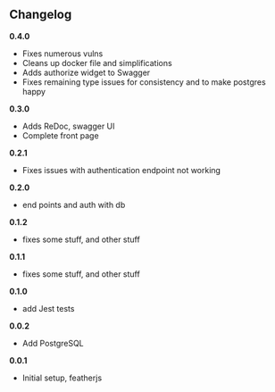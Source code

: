 ## Changelog

__0.4.0__

- Fixes numerous vulns
- Cleans up docker file and simplifications
- Adds authorize widget to Swagger
- Fixes remaining type issues for consistency and to make postgres happy

__0.3.0__

- Adds ReDoc, swagger UI
- Complete front page

__0.2.1__

- Fixes issues with authentication endpoint not working

__0.2.0__

- end points and auth with db

__0.1.2__

- fixes some stuff, and other stuff 


__0.1.1__

- fixes some stuff, and other stuff 

__0.1.0__

- add Jest tests

__0.0.2__

- Add PostgreSQL

__0.0.1__

- Initial setup, featherjs
